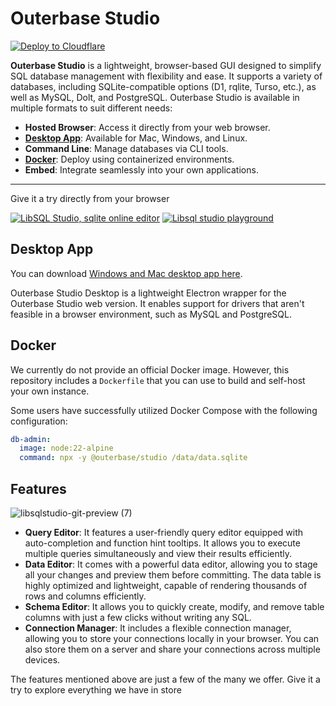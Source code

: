 # Outerbase Studio

[![Deploy to Cloudflare](https://deploy.workers.cloudflare.com/button)](https://deploy.workers.cloudflare.com/?url=https://github.com/outerbase/studio)

**Outerbase Studio** is a lightweight, browser-based GUI designed to simplify SQL database management with flexibility and ease. It supports a variety of databases, including SQLite-compatible options (D1, rqlite, Turso, etc.), as well as MySQL, Dolt, and PostgreSQL. Outerbase Studio is available in multiple formats to suit different needs:

- **Hosted Browser**: Access it directly from your web browser.
- **[Desktop App](#desktop-app)**: Available for Mac, Windows, and Linux.
- **Command Line**: Manage databases via CLI tools.
- **[Docker](#docker)**: Deploy using containerized environments.
- **Embed**: Integrate seamlessly into your own applications.

---

Give it a try directly from your browser

[![LibSQL Studio, sqlite online editor](https://github.com/user-attachments/assets/5d92ce58-9ce6-4cd7-9c65-4763d2d3b231)](https://libsqlstudio.com)
[![Libsql studio playground](https://github.com/user-attachments/assets/dcf7e246-fe72-4351-ab10-ae2d1658087d)](https://libsqlstudio.com/playground/client?template=chinook)

## Desktop App

You can download [Windows and Mac desktop app here](https://github.com/outerbase/studio-desktop/releases/).

Outerbase Studio Desktop is a lightweight Electron wrapper for the Outerbase Studio web version. It enables support for drivers that aren't feasible in a browser environment, such as MySQL and PostgreSQL.

## Docker

We currently do not provide an official Docker image. However, this repository includes a `Dockerfile` that you can use to build and self-host your own instance.

Some users have successfully utilized Docker Compose with the following configuration:

```yaml
db-admin:
  image: node:22-alpine
  command: npx -y @outerbase/studio /data/data.sqlite
```

## Features

![libsqlstudio-git-preview (7)](https://github.com/user-attachments/assets/1d7a3d90-61e3-4a77-83a5-4bb096bbfb4b)

- **Query Editor**: It features a user-friendly query editor equipped with auto-completion and function hint tooltips. It allows you to execute multiple queries simultaneously and view their results efficiently.
- **Data Editor**: It comes with a powerful data editor, allowing you to stage all your changes and preview them before committing. The data table is highly optimized and lightweight, capable of rendering thousands of rows and columns efficiently.
- **Schema Editor**: It allows you to quickly create, modify, and remove table columns with just a few clicks without writing any SQL.
- **Connection Manager**: It includes a flexible connection manager, allowing you to store your connections locally in your browser. You can also store them on a server and share your connections across multiple devices.

The features mentioned above are just a few of the many we offer. Give it a try to explore everything we have in store
